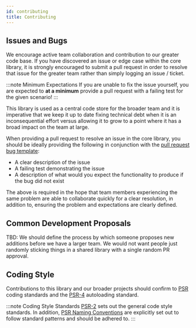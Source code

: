 ```yaml
---
id: contributing
title: Contributing
---
```


## Issues and Bugs

We encourage active team collaboration and contribution to our greater code base.  If you have discovered an issue or edge case within the core library, it is strongly encouraged to submit a pull request in order to resolve that issue for the greater team rather than simply logging an issue / ticket.

:::note Minimum Expectations
If you are unable to fix the issue yourself, you are expected to **at a minimum** provide a pull request with a failing test for the given scenario!
:::

This library is used as a central code store for the broader team and it is imperative that we keep it up to date fixing technical debt when it is an inconsequential effort versus allowing it to grow to a point where it has a broad impact on the team at large.

When providing a pull request to resolve an issue in the core library, you should be ideally providing the following in conjunction with the [pull request bug template](#):

- A clear description of the issue
- A failing test demonstrating the issue
- A description of what would you expect the functionality to produce if the bug did not exist

The above is required in the hope that team members experiencing the same problem are able to collaborate quickly for a clear resolution, in addition to, ensuring the problem and expectations are clearly defined.

## Common Development Proposals

TBD: We should define the process by which someone proposes new additions before we have a larger team.  We would not want people just randomly sticking things in a shared library with a single random PR approval.

## Coding Style

Contributions to this library and our broader projects should confirm to [PSR](https://github.com/php-fig/fig-standards/tree/master/accepted) coding standards and the [PSR-4](https://github.com/php-fig/fig-standards/blob/master/accepted/PSR-4-autoloader.md) autoloading standard.

:::note Coding Style Standards
[PSR-2](https://github.com/php-fig/fig-standards/blob/master/accepted/PSR-2-coding-style-guide.md) sets out the general code style standards.  In addition, [PSR Naming Conventions](https://www.php-fig.org/bylaws/psr-naming-conventions/) are explicitly set out to follow standard patterns and should be adhered to.
:::
